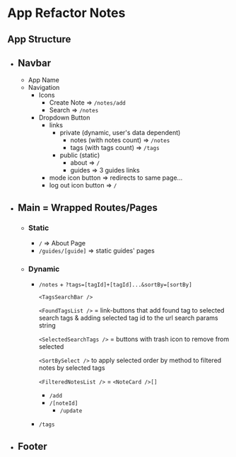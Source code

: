 # App Refactor Notes

## App Structure

- ## Navbar
  - App Name
  - Navigation
    - Icons
      - Create Note => `/notes/add`
      - Search => `/notes`
    - Dropdown Button
      - links
        - private (dynamic, user's data dependent)
          - notes (with notes count) => `/notes`
          - tags (with tags count) => `/tags`
        - public (static)
          - about => `/`
          - guides => 3 guides links
      - mode icon button => redirects to same page...
      - log out icon button => `/`
- ## Main = Wrapped Routes/Pages
  - ### Static
    - `/` => About Page
    - `/guides/[guide]` => static guides' pages
  - ### Dynamic
    - `/notes` + `?tags=[tagId]+[tagId]...&sortBy=[sortBy]`
      
      `<TagsSearchBar />`

      `<FoundTagsList />` = link-buttons that add found tag to selected search tags & adding selected tag id to the url search params string

      `<SelectedSearchTags />` = buttons with trash icon to remove from selected

      `<SortBySelect />` to apply selected order by method to filtered notes by selected tags

      `<FilteredNotesList />` = `<NoteCard />[]`
      - `/add`
      - `/[noteId]`
        - `/update`
    - `/tags`
- ## Footer